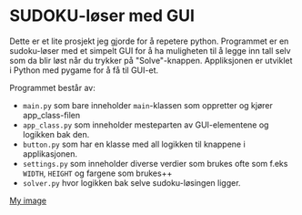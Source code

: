 # SUDOKU-løser med GUI

Dette er et lite prosjekt jeg gjorde for å repetere python. Programmet er en sudoku-løser med et simpelt GUI for å ha muligheten til å legge inn tall selv som da blir løst når du trykker på "Solve"-knappen. Appliksjonen er utviklet i Python med pygame for å få til GUI-et.

Programmet består av:
- `main.py` som bare inneholder `main`-klassen som oppretter og kjører app_class-filen
- `app_class.py` som inneholder mesteparten av GUI-elementene og logikken bak den.
- `button.py` som har en klasse med all logikken til knappene i applikasjonen.
- `settings.py` som inneholder diverse verdier som brukes ofte som f.eks `WIDTH`, `HEIGHT` og fargene som brukes++
- `solver.py` hvor logikken bak selve sudoku-løsingen ligger.

[My image](erikjny.github.com/sudoku/sudoku_unsolved.png)
